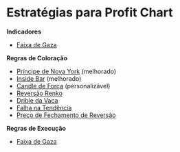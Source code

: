 # Estratégias para Profit Chart

**Indicadores**
- [Faixa de Gaza](faixa-de-gaza)

**Regras de Coloração**
- [Príncipe de Nova York](principe-de-ny) (melhorado)
- [Inside Bar](inside-bar) (melhorado)
- [Candle de Força](candle-de-forca) (personalizável)
- [Reversão Renko](reversao-renko)
- [Drible da Vaca](drible-da-vaca)
- [Falha na Tendência](falha-na-tendencia)
- [Preço de Fechamento de Reversão](preco-de-fechamento-de-reversao)

**Regras de Execução**
- [Faixa de Gaza](faixa-de-gaza)
